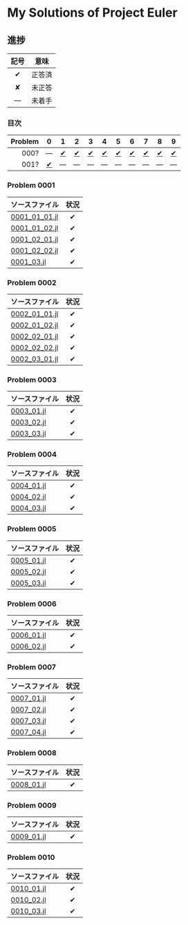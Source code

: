 # My Solutions of Project Euler #

## 進捗 ##

|記号|意味|
|:-:|:-:|
|&#x2714;|正答済|
|&#x2718;|未正答|
|&#x2014;|未着手|

### 目次 ###

|Problem|0|1|2|3|4|5|6|7|8|9|
|-:|:-:|:-:|:-:|:-:|:-:|:-:|:-:|:-:|:-:|:-:|
|   000?|&#x2014;|[&#x2714;](#Problem-0001)|[&#x2714;](#Problem-0002)|[&#x2714;](#Problem-0003)|[&#x2714;](#Problem-0004)|[&#x2714;](#Problem-0005)|[&#x2714;](#Problem-0006)|[&#x2714;](#Problem-0007)|[&#x2714;](#Problem-0008)|[&#x2714;](#Problem-0009)|
|   001?|[&#x2714;](#Problem-0010)|&#x2014;|&#x2014;|&#x2014;|&#x2014;|&#x2014;|&#x2014;|&#x2014;|&#x2014;|&#x2014;|

### Problem 0001 ###

|ソースファイル|状況|
|:-|:-:|
|[0001_01_01.jl](Problem0001/0001_01_01.jl)|&#x2714;|
|[0001_01_02.jl](Problem0001/0001_01_02.jl)|&#x2714;|
|[0001_02_01.jl](Problem0001/0001_02_01.jl)|&#x2714;|
|[0001_02_02.jl](Problem0001/0001_02_02.jl)|&#x2714;|
|[0001_03.jl](Problem0001/0001_03.jl)|&#x2714;|

### Problem 0002 ###

|ソースファイル|状況|
|:-|:-:|
|[0002_01_01.jl](Problem0001/0002_01_01.jl)|&#x2714;|
|[0002_01_02.jl](Problem0001/0002_01_02.jl)|&#x2714;|
|[0002_02_01.jl](Problem0001/0002_02_01.jl)|&#x2714;|
|[0002_02_02.jl](Problem0001/0002_02_02.jl)|&#x2714;|
|[0002_03_01.jl](Problem0001/0002_03_01.jl)|&#x2714;|

### Problem 0003 ###

|ソースファイル|状況|
|:-|:-:|
|[0003_01.jl](Problem0001/0003_01.jl)|&#x2714;|
|[0003_02.jl](Problem0001/0003_02.jl)|&#x2714;|
|[0003_03.jl](Problem0001/0003_03.jl)|&#x2714;|

### Problem 0004 ###

|ソースファイル|状況|
|:-|:-:|
|[0004_01.jl](Problem0001/0004_01.jl)|&#x2714;|
|[0004_02.jl](Problem0001/0004_02.jl)|&#x2714;|
|[0004_03.jl](Problem0001/0004_03.jl)|&#x2714;|

### Problem 0005 ###

|ソースファイル|状況|
|:-|:-:|
|[0005_01.jl](Problem0001/0005_01.jl)|&#x2714;|
|[0005_02.jl](Problem0001/0005_02.jl)|&#x2714;|
|[0005_03.jl](Problem0001/0005_03.jl)|&#x2714;|

### Problem 0006 ###

|ソースファイル|状況|
|:-|:-:|
|[0006_01.jl](Problem0001/0006_01.jl)|&#x2714;|
|[0006_02.jl](Problem0001/0006_02.jl)|&#x2714;|

### Problem 0007 ###

|ソースファイル|状況|
|:-|:-:|
|[0007_01.jl](Problem0001/0007_01.jl)|&#x2714;|
|[0007_02.jl](Problem0001/0007_02.jl)|&#x2714;|
|[0007_03.jl](Problem0001/0007_03.jl)|&#x2714;|
|[0007_04.jl](Problem0001/0007_04.jl)|&#x2714;|

### Problem 0008 ###

|ソースファイル|状況|
|:-|:-:|
|[0008_01.jl](Problem0001/0008_01.jl)|&#x2714;|

### Problem 0009 ###

|ソースファイル|状況|
|:-|:-:|
|[0009_01.jl](Problem0001/0009_01.jl)|&#x2714;|

### Problem 0010 ###

|ソースファイル|状況|
|:-|:-:|
|[0010_01.jl](Problem0001/0010_01.jl)|&#x2714;|
|[0010_02.jl](Problem0001/0010_02.jl)|&#x2714;|
|[0010_03.jl](Problem0001/0010_03.jl)|&#x2714;|
